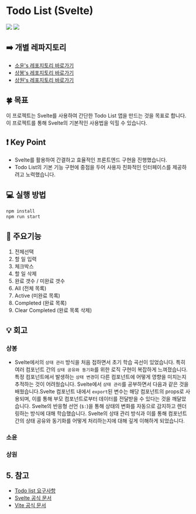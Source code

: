 # Todo List (Svelte)
<img src="https://img.shields.io/badge/Typescript-3178C6?style=flat-square&logo=Typescript&logoColor=white"/> <img src="https://img.shields.io/badge/Svelte-FF3E00?style=flat-square&logo=Svelte&logoColor=white"/>

## ➡️ 개별 레파지토리
- [소윤's 레포지토리 바로가기](https://github.com/soyoonJ/svelte-study)
- [상봉's 레포지토리 바로가기](https://github.com/In-Self-Improvement/todo_list)
- [상원's 레포지토리 바로가기]()

## 🍀 목표

이 프로젝트는 Svelte를 사용하여 간단한 Todo List 앱을 만드는 것을 목표로 합니다. 이 프로젝트를 통해 Svelte의 기본적인 사용법을 익힐 수 있습니다.

## ❗️ Key Point

- Svelte를 활용하여 간결하고 효율적인 프론트엔드 구현을 진행했습니다.
- Todo List의 기본 기능 구현에 중점을 두어 사용자 친화적인 인터페이스를 제공하려고 노력했습니다.

## 💻 실행 방법

```bash
npm install
npm run start
```

## 📝 주요기능

1. 전체선택
2. 할 일 입력
3. 체크박스
4. 할 일 삭제
5. 완료 갯수 / 미완료 갯수
6. All (전체 목록)
7. Active (미완료 목록)
8. Completed (완료 목록)
9. Clear Completed (완료 목록 삭제)



## 💡 회고
### 상봉
- Svelte에서의 `상태 관리` 방식을 처음 접하면서 초기 학습 곡선이 있었습니다. 특히 여러 컴포넌트 간의 `상태 공유와 동기화`를 위한 로직 구현이 복잡하게 느껴졌습니다. 특정 컴포넌트에서 발생하는 `상태 변경`이 다른 컴포넌트에 어떻게 영향을 미치는지 추적하는 것이 어려웠습니다. Svelte에서 `상태 관리`를 공부하면서 다음과 같은 것을 배웠습니다.Svelte 컴포넌트 내에서 `export`된 변수는 해당 컴포넌트의 props로 사용되며, 이를 통해 부모 컴포넌트로부터 데이터를 전달받을 수 있다는 것을 깨달았습니다. Svelte의 반응형 선언 (`$:`)을 통해 상태의 변화를 자동으로 감지하고 렌더링하는 방식에 대해 학습했습니다. Svelte의 상태 관리 방식과 이를 통해 컴포넌트 간의 상태 공유와 동기화를 어떻게 처리하는지에 대해 깊게 이해하게 되었습니다.

### 소윤
### 상원

## 5. 참고

- [Todo list 요구사항](https://woojong92.tistory.com/entry/JS-%EB%B0%94%EB%8B%90%EB%9D%BC-%EC%9E%90%EB%B0%94%EC%8A%A4%ED%81%AC%EB%A6%BD%ED%8A%B8%EB%A1%9C-ToDo-List-%EB%A7%8C%EB%93%A4%EA%B8%B0-1-%EA%B8%B0%EB%8A%A5%EC%A0%95%EC%9D%98-%EB%B0%8F-HTMLCSS)
- [Svelte 공식 문서](https://svelte.dev/)
- [Vite 공식 문서](https://vitejs.dev/)

